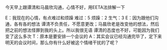 今天早上跟谭清和马晨欣沟通，心情不好，用EETA法排解一下

E：我现在的心情，有点难过和烦躁
难过：5
烦躁：2
生气：3
E：因为跟他们沟通，各有各的想法
谭清不负责任，不愿意更改；马晨欣老是改变他的想法，然后把之前的想法怪罪到我的头上。所以我很无语
谭清的态度也不好，可能因为我们变了这么多次
T：原本是要安排一个会议的
A：其实会议已经沟通完毕了，定下来明天的会议时间，那么你有什么好被这个情绪干扰的了呢？